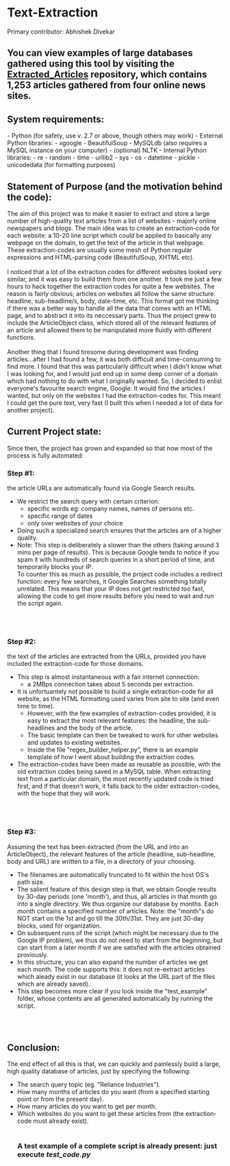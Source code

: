 # Text-Extraction
Primary contributor: Abhishek Divekar

<h2>You can view examples of large databases gathered using this tool by visiting the <a href="https://github.com/ARDivekar/Extracted_Articles">Extracted_Articles</a> repository, which contains 1,253 articles gathered from four online news sites.</h2>

<h2>System requirements: </h2>
  - Python (for safety, use v. 2.7 or above, though others may work)
  - External Python libraries:
      - xgoogle
      - BeautifulSoup
      - MySQLdb (also requires a MySQL instance on your computer)
      - (optional) NLTK 
  - Internal Python libraries:
    - re
    - random
    - time
    - urllib2
    - sys
    - os
    - datetime
    - pickle 
    - unicodedata (for formatting purposes)


<br>
<h2>Statement of Purpose (and the motivation behind the code):</h2>

The aim of this project was to make it easier to extract and store a large number of high-quality text articles from a list of websites - majorly online newspapers and blogs. The main idea was to create an extraction-code for each website: a 10-20 line script which could be applied to basically any webpage on the domain, to get the text of the article in that webpage. These extraction-codes are usually some mesh of Python regular expressions and HTML-parsing code (BeautifulSoup, XHTML etc). 
<br><br>
I noticed that a lot of the extraction codes for different websites looked very similar, and it was easy to build them from one another. It took me just a few hours to hack together the extraction codes for quite a few websites.
The reason is fairly obvious; articles on websites all follow the same structure: headline, sub-headline/s, body, date-time, etc. This format got me thinking if there was a better way to handle all the data that comes with an HTML page, and to abstract it into its neccessary parts. Thus the project grew to include the ArticleObject class, which stored all of the relevant features of an article and allowed them to be manipulated more fluidly with different functions. 
<br><br>
Another thing that I found tiresome during development was finding articles...after I had found a few, it was both difficult and time-consuming to find more. I found that this was particularly difficult when I didn't know what I was looking for, and I would just end up in some deep corner of a domain which had nothing to do with what I originally wanted. So, I decided to enlist everyone's favourite search engine, Google. It would find the articles I wanted, but only on the websites I had the extraction-codes for. This meant I could get the pure text, very fast (I built this when I needed a lot of data for another project).
<br>


<h2>Current Project state:</h2>
Since then, the project has grown and expanded so that now most of the process is fully automated:<br>

<h3>Step #1:</h3> the article URLs are automatically found via Google Search results.<p></p>

<ul>
<li>We restrict the search query with certain criterion:<br>

<ul>
<li>specific words eg: company names, names of persons etc.<br></li>
<li>specific range of dates <br></li>
<li>only over websites of your choice <br></li>
</ul></li>
<li>Doing such a specialized search ensures that the articles are of a higher quality. <br></li>
<li>Note: This step is deliberately a slower than the others (taking around 3 mins per page of results). This is because Google tends to notice if you spam it with hundreds of search queries in a short period of time, and temporarily blocks your IP. <br>To counter this as much as possible, the project code includes a redirect function: every few searches, it Google Searches something totally unrelated. This means that your IP does not get restricted too fast, allowing the code to get more results before you need to wait and run the script again. <br></li>
</ul>

<p><br>
<br></p>

<h3>Step #2:</h3>the text of the articles are extracted from the URLs, provided you have included the extraction-code for those domains.<br>
<ul>
<li> This step is almost instantaneous with a fair internet connection:<br>
  <ul><li> a 2MBps connection takes about 5 seconds per extraction.</li></ul></li>
<li> It is unfortuantely not possible to build a single extraction-code for all website, as the HTML formatting used varies from site to site (and even time to time). <br>
  <ul><li> However, with the few examples of extraction-codes provided, it is easy to extract the most relevant features: the headline, the sub-headlines and the body of the article.</li>
  <li> The basic template can then be tweaked to work for other websites and updates to existing websites.</li> 
  <li> Inside the file "regex_builder_helper.py", there is an example template of how I went about building the extraction codes.</li></ul>
<li> The extraction-codes have been made as reusable as possible, with the old extraction codes being saved in a MySQL table. When extracting text from a particular domain, the most recently updated code is tried first, and if that doesn't work, it falls back to the older extraction-codes, with the hope that they will work.<br></li> 
</ul>
<p><br>
<br></p>
  
<h3>Step #3:</h3> Assuming the text has been extracted (from the URL and into an ArticleObject), the relevant features of the article (headline, sub-headline, body and URL) are written to a file, in a directory of your choosing. <br>
<ul>
  <li> The filenames are automatically truncated to fit within the host OS's path size.<br></li>
  <li> The salient feature of this design step is that, we obtain Google results by 30-day periods (one 'month'), and thus, all articles in that month go into a single directory. We thus organize our database by months. Each month contains a specified number of articles. Note: the "month"s do NOT start on the 1st and go till the 30th/31st. They are just 30-day blocks, used for organization.<br></li>
  <li> On subsequent runs of the script (which might be necessary due to the Google IP problem), we thus do not need to start from the beginning, but can start from a later month if we are satisfied with the articles obtained proviously. <br></li>
  <li> In this structure, you can also expand the number of articles we get each month. The code supports this: it does not re-extract articles which aleady exist in our database (it looks at the URL part of the files which are already saved).<br></li>
  <li> This step becomes more clear if you look inside the "test_example" folder, whose contents are all generated automatically by running the script.<br></li>
  </ul>
<br>
<br>

<h2>Conclusion:</h2>
The end effect of all this is that, we can quickly and painlessly build a large, high quality database of articles, just by specifying the following:<br><ul>
  <li> The search query topic (eg. "Reliance Industries").</li>
  <li> How many months of articles do you want (from a specified starting point or from the present day).</li>
  <li> How many articles do you want to get per month.</li>
  <li> Which websites do you want to get these articles from (the extraction-code must already exist).</li><br>
  
<h3>A test example of a complete script is already present: just execute <i>test_code.py</i></h3>
    


